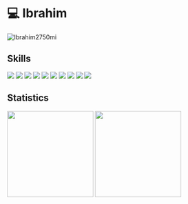 # :computer:  Ibrahim

<p align="left"> <img src="https://komarev.com/ghpvc/?username=Ibrahim2750mi" alt="Ibrahim2750mi" /> </p>

## Skills

![](https://img.shields.io/badge/Python-3776AB?style=for-the-badge&logo=python&logoColor=white)
![](https://img.shields.io/badge/C%2B%2B-00599C?style=for-the-badge&logo=c%2B%2B&logoColor=white)
![](https://img.shields.io/badge/Ubuntu-E95420?style=for-the-badge&logo=ubuntu&logoColor=white)
![](https://img.shields.io/badge/C%23-239120?style=for-the-badge&logo=c-sharp&logoColor=white)
![](https://img.shields.io/badge/PostgreSQL-316192?style=for-the-badge&logo=postgresql&logoColor=white)
![](https://img.shields.io/badge/Flask-000000?style=for-the-badge&logo=flask&logoColor=white)
![](https://img.shields.io/badge/numpy-339933?style=for-the-badge&logo=numpy&logoColor=white)
![](https://img.shields.io/badge/Qt-109989?style=for-the-badge&logo=Qt&logoColor=white)
![](https://img.shields.io/badge/Git-F05032?style=for-the-badge&logo=git&logoColor=white)
![](https://img.shields.io/badge/Heroku-430098?style=for-the-badge&logo=heroku&logoColor=white)

## Statistics

<img src="https://github-readme-stats.vercel.app/api?username=Ibrahim2750mi&theme=midnight-purple&count_private=true&show_icons=true" height=200>  
<img src="https://github-readme-stats.vercel.app/api/top-langs/?username=Ibrahim2750mi&langs_count=4&theme=midnight-purple&show_icons=true&hide=html,css,glsl" height=200>
